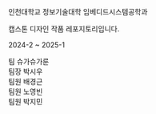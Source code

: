 인천대학교 정보기술대학 임베디드시스템공학과

캡스톤 디자인 작품 레포지토리입니다.

2024-2 ~ 2025-1

팀 슈가슈가룬   
팀장 박시우  
팀원 배경근  
팀원 노영빈  
팀원 박지민  